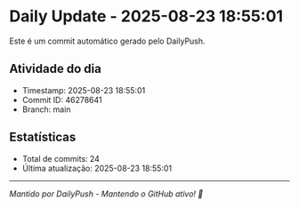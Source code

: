 # Daily Update - 2025-08-23 18:55:01

Este é um commit automático gerado pelo DailyPush.

## Atividade do dia
- Timestamp: 2025-08-23 18:55:01
- Commit ID: 46278641
- Branch: main

## Estatísticas
- Total de commits: 24
- Última atualização: 2025-08-23 18:55:01

---
*Mantido por DailyPush - Mantendo o GitHub ativo! 🚀*
